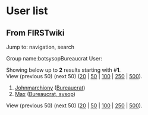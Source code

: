 # User list

## From FIRSTwiki

Jump to: navigation, search

Group name:botsysopBureaucrat User:

Showing below up to **2** results starting with #**1**.<br>
View (previous 50) (next 50) ([20](/index.php?title=Special:Listusers&group=Bureaucrat&limit=20&offset=0) | [50](/index.php?title=Special:Listusers&group=Bureaucrat&limit=50&offset=0) | [100](/index.php?title=Special:Listusers&group=Bureaucrat&limit=100&offset=0) | [250](/index.php?title=Special:Listusers&group=Bureaucrat&limit=250&offset=0) | [500](/index.php?title=Special:Listusers&group=Bureaucrat&limit=500&offset=0)).

1. [Johnmarchiony](User:Johnmarchiony "User:Johnmarchiony") ([Bureaucrat](FIRSTwiki:Administrators "FIRSTwiki:Administrators"))
2. [Max](User:Max "User:Max") ([Bureaucrat, sysop](FIRSTwiki:Administrators "FIRSTwiki:Administrators"))

View (previous 50) (next 50) ([20](/index.php?title=Special:Listusers&group=Bureaucrat&limit=20&offset=0) | [50](/index.php?title=Special:Listusers&group=Bureaucrat&limit=50&offset=0) | [100](/index.php?title=Special:Listusers&group=Bureaucrat&limit=100&offset=0) | [250](/index.php?title=Special:Listusers&group=Bureaucrat&limit=250&offset=0) | [500](/index.php?title=Special:Listusers&group=Bureaucrat&limit=500&offset=0)).
